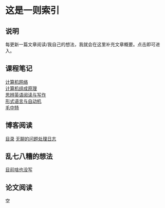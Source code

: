 # 这是一则索引

## 说明

每更新一篇文章阅读/我自己的想法，我就会在这里补充文章概要。点击即可进入。

## 课程笔记

[计算机网络](/Computer_Networks/Computer_Networks.md)  
[计算机组成原理](/Computer_Organization_and_Design/Computer_Organization_and_Design.md)  
[思辨英语阅读与写作](/Critical_English_Reading_and_Writing/Critical_English_Reading_and_Writing.md)  
[形式语言与自动机](/Formal_Languages_and_Automata/Formal_Languages_and_Automata.md)  
[毛中特](/Introduction_to_Mao_Zedong_Thought/Introduction_to_Mao_Zedong_Thought.md)

## 博客阅读

[目录](/Blog_Recording/index.md)
[无聊的问题处理日志](/blog.md)

## 乱七八糟的想法

[目前啥也没写](/Hodgepodge/Hodgepodge.md)

## 论文阅读

空
